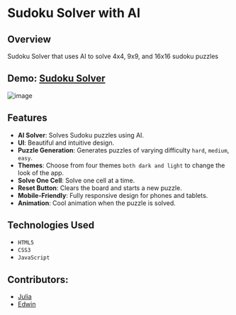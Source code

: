 # Sudoku Solver with AI

## Overview
Sudoku Solver that uses AI to solve 4x4, 9x9, and 16x16 sudoku puzzles

## Demo: [Sudoku Solver](https://juliamaxx.github.io/sudoku_solver/)

![image](https://github.com/user-attachments/assets/98848603-2a80-4872-9d5c-cf3e6113edf9)

## Features
- **AI Solver**: Solves Sudoku puzzles using AI.
- **UI**: Beautiful and intuitive design.
- **Puzzle Generation**: Generates puzzles of varying difficulty `hard`, `medium`, `easy`.
- **Themes**: Choose from four themes `both dark and light` to change the look of the app.
- **Solve One Cell**: Solve one cell at a time.
- **Reset Button**: Clears the board and starts a new puzzle.
- **Mobile-Friendly**: Fully responsive design for phones and tablets.
- **Animation**: Cool animation when the puzzle is solved.

## Technologies Used
- `HTML5`
- `CSS3`
- `JavaScript`

## Contributors:
- [Julia](https://github.com/JuliaMaxx)
- [Edwin](https://github.com/notedwinpiatek)

